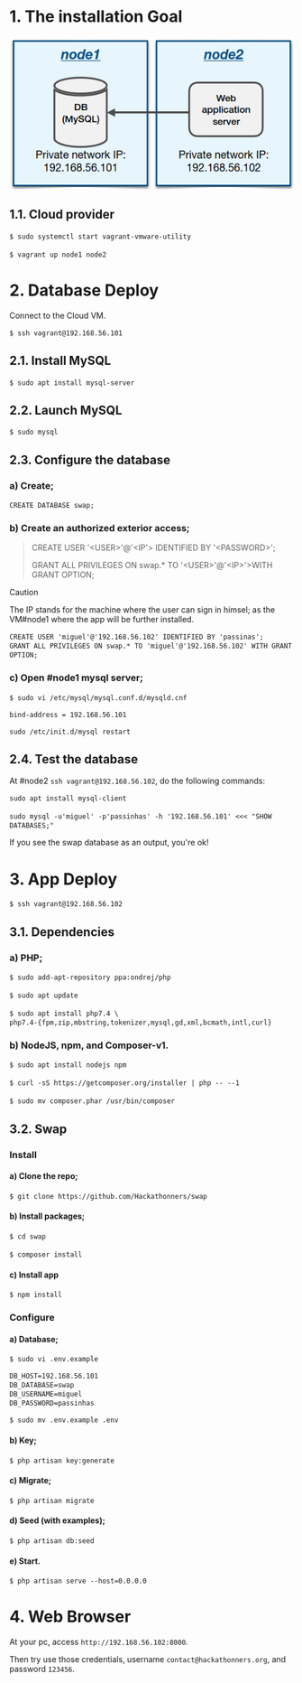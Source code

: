 # 1. The installation Goal

![](media/assets/diagrams/goal.png)

## 1.1. Cloud provider
```
$ sudo systemctl start vagrant-vmware-utility

$ vagrant up node1 node2
```

# 2. Database Deploy
Connect to the Cloud VM.
```
$ ssh vagrant@192.168.56.101
```

## 2.1. Install MySQL
```
$ sudo apt install mysql-server
```

## 2.2. Launch MySQL
```
$ sudo mysql
```

## 2.3. Configure the database

### a) Create;
```
CREATE DATABASE swap;
```

### b) Create an authorized exterior access;
> CREATE USER '&lt;USER&gt;'@'&lt;IP'&gt; IDENTIFIED BY '&lt;PASSWORD&gt;';
>
> GRANT ALL PRIVILEGES ON swap.* TO '&lt;USER&gt;'@'&lt;IP>'&gt;WITH GRANT OPTION;


> [!CAUTION]
> 
> The IP stands for the machine where the user can sign in himsel; as the VM#node1 where the app will be further installed.
```
CREATE USER 'miguel'@'192.168.56.102' IDENTIFIED BY 'passinas';
GRANT ALL PRIVILEGES ON swap.* TO 'miguel'@'192.168.56.102' WITH GRANT OPTION;
```

### c) Open #node1 mysql server;
```
$ sudo vi /etc/mysql/mysql.conf.d/mysqld.cnf 
```

```
bind-address = 192.168.56.101
```

```
sudo /etc/init.d/mysql restart
```

## 2.4. Test the database
At #node2 ```ssh vagrant@192.168.56.102```, do the following commands:

```
sudo apt install mysql-client

sudo mysql -u'miguel' -p'passinhas' -h '192.168.56.101' <<< "SHOW DATABASES;"
```
If you see the swap database as an output, you're ok!


# 3. App Deploy
```
$ ssh vagrant@192.168.56.102
```
## 3.1. Dependencies

### a) PHP;
```
$ sudo add-apt-repository ppa:ondrej/php

$ sudo apt update

$ sudo apt install php7.4 \
php7.4-{fpm,zip,mbstring,tokenizer,mysql,gd,xml,bcmath,intl,curl}
```

### b) NodeJS, npm, and Composer-v1.
```
$ sudo apt install nodejs npm

$ curl -sS https://getcomposer.org/installer | php -- --1

$ sudo mv composer.phar /usr/bin/composer
```

## 3.2. Swap

### Install

#### a) Clone the repo;
```
$ git clone https://github.com/Hackathonners/swap
```

#### b) Install packages;
```
$ cd swap

$ composer install
```

#### c) Install app
```
$ npm install
```

### Configure

#### a) Database;
```
$ sudo vi .env.example
```

```
DB_HOST=192.168.56.101
DB_DATABASE=swap
DB_USERNAME=miguel
DB_PASSWORD=passinhas
```

```
$ sudo mv .env.example .env
```

#### b) Key;
```
$ php artisan key:generate
```

#### c) Migrate;
```
$ php artisan migrate
```

#### d) Seed (with examples);
```
$ php artisan db:seed
```

#### e) Start.
```
$ php artisan serve --host=0.0.0.0
```

# 4. Web Browser
At your pc, access ```http://192.168.56.102:8000```.

Then try use those credentials, username ```contact@hackathonners.org```, and password ```123456```.

